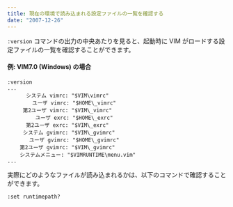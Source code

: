 ```yaml
---
title: 現在の環境で読み込まれる設定ファイルの一覧を確認する
date: "2007-12-26"
---
```


`:version` コマンドの出力の中央あたりを見ると、起動時に VIM がロードする設定ファイルの一覧を確認することができます。

#### 例: VIM7.0 (Windows) の場合

~~~
:version
...
      システム vimrc: "$VIM\vimrc"
        ユーザ vimrc: "$HOME\_vimrc"
     第2ユーザ vimrc: "$VIM\_vimrc"
         ユーザ exrc: "$HOME\_exrc"
      第2ユーザ exrc: "$VIM\_exrc"
     システム gvimrc: "$VIM\_gvimrc"
       ユーザ gvimrc: "$HOME\_gvimrc"
    第2ユーザ gvimrc: "$VIM\_gvimrc"
    システムメニュー: "$VIMRUNTIME\menu.vim"
...
~~~

実際にどのようなファイルが読み込まれるかは、以下のコマンドで確認することができます。

~~~
:set runtimepath?
~~~

